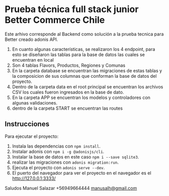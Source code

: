 # Prueba técnica full stack junior Better Commerce Chile

Este arhivo corresponde al Backend como solución a la prueba tecnica para Better creado adonis API.

1. En cuanto algunas características, se realizaron los 4 endpoint, para esto se diseñaron las tablas para la base de datos las cuales se encuentran en local
2. Son 4 tablas Flavors, Productos, Regiones y Comunas
3. En la carpeta database se encuentran las migraciones de estas tablas y la composicion de sus columnas que conforman la base de datos del proyecto.
4. Dentro de la carpeta data en el root principal se encuentran los archivos CSV los cuales fueron ingresados en la base de dato.
5. En la carpeta APP se encuentran los modelos y controladores con algunas validaciones. 
6. dentro de la carpeta START se encuentran las routes


## Instrucciones

Para ejecutar el proyecto:

1. Instala las dependencias con `npm install`.
2. Instalar adonis con `npm i -g @adonisjs/cli`.
3. Instalar la base de datos en este caso `npm i --save sqlite3`.
4. realizar las migraciones con `adonis migration:run`.
5. Ejecuta el proyecto con `adonis serve --dev`.
6. El puerto del navegador para ver el proyecto en el navegador es el http://127.0.0.1:3333/


Saludos
Manuel Salazar
+56949664444
manusalh@gmail.com



